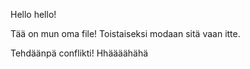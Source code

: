 Hello hello!

Tää on mun oma file! Toistaiseksi modaan sitä vaan itte.

Tehdäänpä conflikti!
Hhäääähähä
